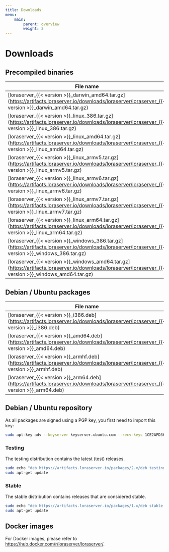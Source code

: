 ```yaml
---
title: Downloads
menu:
    main:
        parent: overview
        weight: 2
---
```


# Downloads

## Precompiled binaries

| File name                                                                                                                                               | OS      | Arch  |
| ------------------------------------------------------------------------------------------------------------------------------------------------------- | ------- | ----- |
| [loraserver_{{< version >}}_darwin_amd64.tar.gz](https://artifacts.loraserver.io/downloads/loraserver/loraserver_{{< version >}}_darwin_amd64.tar.gz)   | OS X    | amd64 |
| [loraserver_{{< version >}}_linux_386.tar.gz](https://artifacts.loraserver.io/downloads/loraserver/loraserver_{{< version >}}_linux_386.tar.gz)         | Linux   | 386   |
| [loraserver_{{< version >}}_linux_amd64.tar.gz](https://artifacts.loraserver.io/downloads/loraserver/loraserver_{{< version >}}_linux_amd64.tar.gz)     | Linux   | amd64 |
| [loraserver_{{< version >}}_linux_armv5.tar.gz](https://artifacts.loraserver.io/downloads/loraserver/loraserver_{{< version >}}_linux_armv5.tar.gz)     | Linux   | armv5 |
| [loraserver_{{< version >}}_linux_armv6.tar.gz](https://artifacts.loraserver.io/downloads/loraserver/loraserver_{{< version >}}_linux_armv6.tar.gz)     | Linux   | armv6 |
| [loraserver_{{< version >}}_linux_armv7.tar.gz](https://artifacts.loraserver.io/downloads/loraserver/loraserver_{{< version >}}_linux_armv7.tar.gz)     | Linux   | armv7 |
| [loraserver_{{< version >}}_linux_arm64.tar.gz](https://artifacts.loraserver.io/downloads/loraserver/loraserver_{{< version >}}_linux_arm64.tar.gz)     | Linux   | arm64 |
| [loraserver_{{< version >}}_windows_386.tar.gz](https://artifacts.loraserver.io/downloads/loraserver/loraserver_{{< version >}}_windows_386.tar.gz)     | Windows | 386   |
| [loraserver_{{< version >}}_windows_amd64.tar.gz](https://artifacts.loraserver.io/downloads/loraserver/loraserver_{{< version >}}_windows_amd64.tar.gz) | Windows | amd64 |

## Debian / Ubuntu packages

| File name                                                                                                                         | OS      | Arch  |
| ----------------------------------------------------------------------------------------------------------------------------------| ------- | ----- |
| [loraserver_{{< version >}}_i386.deb](https://artifacts.loraserver.io/downloads/loraserver/loraserver_{{< version >}}_i386.deb)   | Linux   | 386   |
| [loraserver_{{< version >}}_amd64.deb](https://artifacts.loraserver.io/downloads/loraserver/loraserver_{{< version >}}_amd64.deb) | Linux   | amd64 |
| [loraserver_{{< version >}}_armhf.deb](https://artifacts.loraserver.io/downloads/loraserver/loraserver_{{< version >}}_armhf.deb) | Linux   | arm   |
| [loraserver_{{< version >}}_arm64.deb](https://artifacts.loraserver.io/downloads/loraserver/loraserver_{{< version >}}_arm64.deb) | Linux   | arm64 |

## Debian / Ubuntu repository

As all packages are signed using a PGP key, you first need to import this key:

```bash
sudo apt-key adv --keyserver keyserver.ubuntu.com --recv-keys 1CE2AFD36DBCCA00
```

### Testing

The testing distribution contains the latest (test) releases.

```bash
sudo echo "deb https://artifacts.loraserver.io/packages/2.x/deb testing main" | sudo tee /etc/apt/sources.list.d/loraserver.list
sudo apt-get update
```

### Stable

The stable distribution contains releases that are considered stable.

```bash
sudo echo "deb https://artifacts.loraserver.io/packages/1.x/deb stable main" | sudo tee /etc/apt/sources.list.d/loraserver.list
sudo apt-get update
```

## Docker images

For Docker images, please refer to https://hub.docker.com/r/loraserver/loraserver/.
